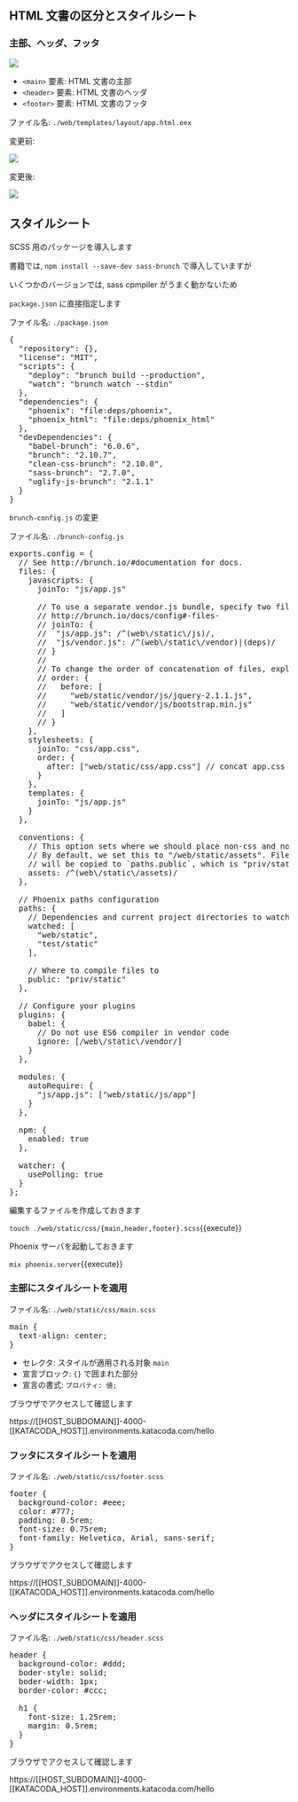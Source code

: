 ## HTML 文書の区分とスタイルシート

### 主部、ヘッダ、フッタ

![](https://i.gyazo.com/3f5931bd0b7559690378ffb0ea9c59b2.png)

- `<main>` 要素: HTML 文書の主部
- `<header>` 要素: HTML 文書のヘッダ
- `<footer>` 要素: HTML 文書のフッタ

ファイル名: `./web/templates/layout/app.html.eex`

変更前:

![](https://i.gyazo.com/5b367952cf66b8ae201d72d24457096f.png)

変更後:

![](https://i.gyazo.com/e9679b9cc1bb50c08885e15fab70002d.png)

## スタイルシート

SCSS 用のパッケージを導入します

書籍では, `npm install --save-dev sass-brunch` で導入していますが

いくつかのバージョンでは, sass cpmpiler がうまく動かないため

`package.json` に直接指定します

ファイル名: `./package.json`

<pre class="file" data-filename="~/oiax/projects/modest_greeter/package.json" data-target="replace">
{
  "repository": {},
  "license": "MIT",
  "scripts": {
    "deploy": "brunch build --production",
    "watch": "brunch watch --stdin"
  },
  "dependencies": {
    "phoenix": "file:deps/phoenix",
    "phoenix_html": "file:deps/phoenix_html"
  },
  "devDependencies": {
    "babel-brunch": "6.0.6",
    "brunch": "2.10.7",
    "clean-css-brunch": "2.10.0",
    "sass-brunch": "2.7.0",
    "uglify-js-brunch": "2.1.1"
  }
}
</pre>

`brunch-config.js` の変更

ファイル名: `./brunch-config.js`

<pre class="file" data-filename="~/oiax/projects/modest_greeter/brunch-config.js" data-target="replace">
exports.config = {
  // See http://brunch.io/#documentation for docs.
  files: {
    javascripts: {
      joinTo: "js/app.js"

      // To use a separate vendor.js bundle, specify two files path
      // http://brunch.io/docs/config#-files-
      // joinTo: {
      //  "js/app.js": /^(web\/static\/js)/,
      //  "js/vendor.js": /^(web\/static\/vendor)|(deps)/
      // }
      //
      // To change the order of concatenation of files, explicitly mention here
      // order: {
      //   before: [
      //     "web/static/vendor/js/jquery-2.1.1.js",
      //     "web/static/vendor/js/bootstrap.min.js"
      //   ]
      // }
    },
    stylesheets: {
      joinTo: "css/app.css",
      order: {
        after: ["web/static/css/app.css"] // concat app.css last
      }
    },
    templates: {
      joinTo: "js/app.js"
    }
  },

  conventions: {
    // This option sets where we should place non-css and non-js assets in.
    // By default, we set this to "/web/static/assets". Files in this directory
    // will be copied to `paths.public`, which is "priv/static" by default.
    assets: /^(web\/static\/assets)/
  },

  // Phoenix paths configuration
  paths: {
    // Dependencies and current project directories to watch
    watched: [
      "web/static",
      "test/static"
    ],

    // Where to compile files to
    public: "priv/static"
  },

  // Configure your plugins
  plugins: {
    babel: {
      // Do not use ES6 compiler in vendor code
      ignore: [/web\/static\/vendor/]
    }
  },

  modules: {
    autoRequire: {
      "js/app.js": ["web/static/js/app"]
    }
  },

  npm: {
    enabled: true
  },

  watcher: {
    usePolling: true
  }
};
</pre>

編集するファイルを作成しておきます

`touch ./web/static/css/{main,header,footer}.scss`{{execute}}

Phoenix サーバを起動しておきます

`mix phoenix.server`{{execute}}

### 主部にスタイルシートを適用

ファイル名: `./web/static/css/main.scss`

<pre class="file" data-filename="~/oiax/projects/modest_greeter/web/static/css/main.scss" data-target="replace">
main {
  text-align: center;
}
</pre>

- セレクタ: スタイルが適用される対象 `main`
- 宣言ブロック: `{}` で囲まれた部分
- 宣言の書式: `プロパティ: 値;`

ブラウザでアクセスして確認します

https://[[HOST_SUBDOMAIN]]-4000-[[KATACODA_HOST]].environments.katacoda.com/hello

### フッタにスタイルシートを適用

ファイル名: `./web/static/css/footer.scss`

<pre class="file" data-filename="~/oiax/projects/modest_greeter/web/static/css/footer.scss" data-target="replace">
footer {
  background-color: #eee;
  color: #777;
  padding: 0.5rem;
  font-size: 0.75rem;
  font-family: Helvetica, Arial, sans-serif;
}
</pre>

ブラウザでアクセスして確認します

https://[[HOST_SUBDOMAIN]]-4000-[[KATACODA_HOST]].environments.katacoda.com/hello

### ヘッダにスタイルシートを適用

ファイル名: `./web/static/css/header.scss`

<pre class="file" data-filename="~/oiax/projects/modest_greeter/web/static/css/header.scss" data-target="replace">
header {
  background-color: #ddd;
  boder-style: solid;
  boder-width: 1px;
  border-color: #ccc;

  h1 {
    font-size: 1.25rem;
    margin: 0.5rem;
  }
}
</pre>

ブラウザでアクセスして確認します

https://[[HOST_SUBDOMAIN]]-4000-[[KATACODA_HOST]].environments.katacoda.com/hello

